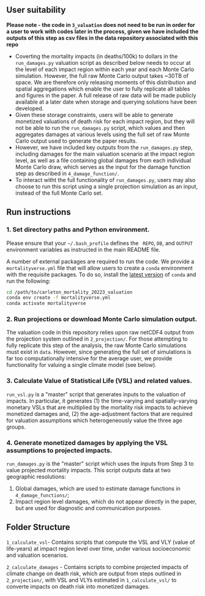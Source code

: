 ## User suitability 

**Please note - the code in `3_valuation` does not need to be run in order for a user to work with codes later in the process, given we have included the outputs of this step as csv files in the data repository associated with this repo**

- Coverting the mortality impacts (in deaths/100k) to dollars in the `run_damages.py` valuation script as described below needs to occur at the level of each impact region within each year and each Monte Carlo simulation. However, the full raw Monte Carlo output takes ~30TB of space. We are therefore only releasing moments of this distribution and spatial aggregations which enable the user to fully replicate all tables and figures in the paper. A full release of raw data will be made publicly available at a later date when storage and querying solutions have been developed.
- Given these storage constraints, users will be able to generate monetized valuations of death risk for each impact region, but they will not be able to run the `run_damages.py` script, which values and then aggregates damages at various levels using the full set of raw Monte Carlo output used to generate the paper results. 
- However, we have included key outputs from the `run_damages.py` step, including damages for the main valuation scenario at the impact region level, as well as a file containing global damages from each individual Monte Carlo draw, which serves as the input for the damage function step as described in `4_damage_function/`.
- To interact witht the full functionality of `run_damages.py`, users may also choose to run this script using a single projection simulation as an input, instead of the full Monte Carlo set. 

## Run instructions

### 1. Set directory paths and Python environment.

Please ensure that your `~/.bash_profile` defines the ` REPO`, `DB`, and `OUTPUT` environment variables as instructed in the main README file.  

A number of external packages are required to run the code. We provide a `mortalityverse.yml` file that will allow users to create a `conda` environment with the requisite packages. To do so, install the [latest version](https://docs.conda.io/en/latest/miniconda.html) of `conda` and run the following:

```bash
cd /path/to/carleton_mortality_20223_valuation
conda env create -f mortalityverse.yml
conda activate mortalityverse
```

### 2. Run projections or download Monte Carlo simulation output.
The valuation code in this repository relies upon raw netCDF4 output from the projection system outlined in `2_projection/`. For those attempting to fully replicate this step of the analysis, the raw Monte Carlo simulations must exist in `data`. However, since generating the full set of simulations is far too computationally intensive for the average user, we provide functionality for valuing a single climate model (see below). 

### 3. Calculate Value of Statistical Life (VSL) and related values.
`run_vsl.py` is a "master" script that generates inputs to the valuation of impacts. In particular, it generates (1) the time-varying and spatially-varying monetary VSLs that are multiplied by the mortality risk impacts to achieve monetized damages and, (2) the age-adjustment factors that are required for valuation assumptions which heterogeneously value the three age groups.

### 4. Generate monetized damages by applying the VSL assumptions to projected impacts.

`run_damages.py` is the "master" script which uses the inputs from Step 3 to value projected mortality impacts. This script outputs data at two geographic resolutions:

1. Global damages, which are used to estimate damage functions in `4_damage_functions/`;
2. Impact region level damages, which do not appear directly in the paper, but are used for diagnostic and communication purposes.


## Folder Structure

`1_calculate_vsl`- Contains scripts that compute the VSL and VLY (value of life-years) at impact region level over time, under various socioeconomic and valuation scenarios.

`2_calculate_damages` - Contains scripts to combine projected impacts of climate change on death risk, which are output from steps outlined in `2_projection/`, with VSL and VLYs estimated in `1_calculate_vsl/` to converte impacts on death risk into monetized damages.
